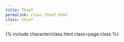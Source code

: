 ```yaml
---
title: Thief
permalink: class_thief.html
class: thief
---
```


{% include character/class.html class=page.class %}
